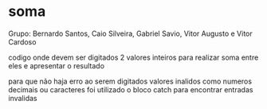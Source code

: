 # soma

Grupo: Bernardo Santos, Caio Silveira, Gabriel Savio, Vitor Augusto e Vitor Cardoso

codigo onde devem ser digitados 2 valores inteiros para realizar soma entre eles e apresentar o resultado

para que não haja erro ao serem digitados valores inalidos como numeros decimais ou caracteres foi utilizado o bloco catch para encontrar entradas invalidas
